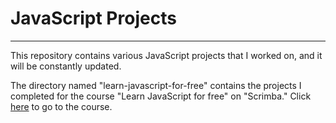 # JavaScript Projects

---

This repository contains various JavaScript projects that I worked on, and it will be constantly updated.

The directory named "learn-javascript-for-free" contains the projects I completed for the course "Learn JavaScript for free" on "Scrimba." Click [here](https://scrimba.com/learn/learnjavascript) to go to the course.
